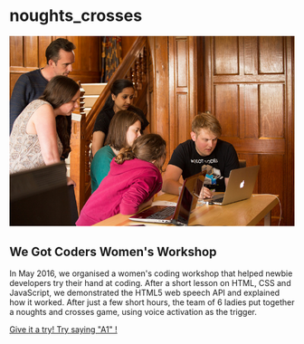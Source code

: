 # noughts_crosses

![Image of womens workshop, may 2016](https://github.com/wegotcoders/noughts_crosses/blob/master/picture.jpg)

## We Got Coders Women's Workshop

In May 2016, we organised a women's coding workshop that helped newbie developers
try their hand at coding. After a short lesson on HTML, CSS and JavaScript, we
demonstrated the HTML5 web speech API and explained how it worked. After just a
few short hours, the team of 6 ladies put together a noughts and crosses game,
using voice activation as the trigger.

[Give it a try! Try saying "A1" !](http://wegotcoders.github.io/noughts_crosses)
